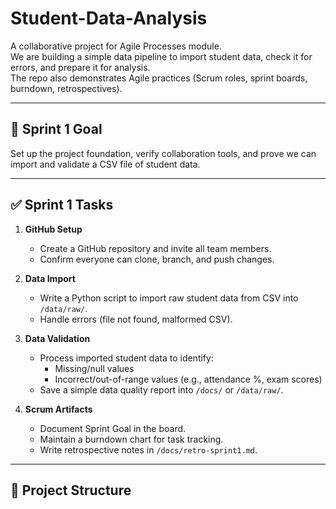 # Student-Data-Analysis

A collaborative project for Agile Processes module.  
We are building a simple data pipeline to import student data, check it for errors, and prepare it for analysis.  
The repo also demonstrates Agile practices (Scrum roles, sprint boards, burndown, retrospectives).

---

## 🎯 Sprint 1 Goal
Set up the project foundation, verify collaboration tools, and prove we can import and validate a CSV file of student data.

---

## ✅ Sprint 1 Tasks

1. **GitHub Setup**
   - Create a GitHub repository and invite all team members.  
   - Confirm everyone can clone, branch, and push changes.  

2. **Data Import**
   - Write a Python script to import raw student data from CSV into `/data/raw/`.  
   - Handle errors (file not found, malformed CSV).  

3. **Data Validation**
   - Process imported student data to identify:  
     - Missing/null values  
     - Incorrect/out-of-range values (e.g., attendance %, exam scores)  
   - Save a simple data quality report into `/docs/` or `/data/raw/`.  

4. **Scrum Artifacts**
   - Document Sprint Goal in the board.  
   - Maintain a burndown chart for task tracking.  
   - Write retrospective notes in `/docs/retro-sprint1.md`.  

---

## 📂 Project Structure

